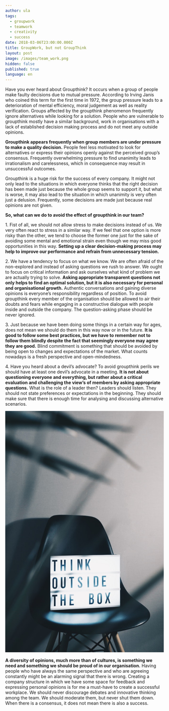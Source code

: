 ```yaml
---
author: ula
tags:
  - groupwork
  - teamwork
  - creativity
  - success
date: 2018-03-06T23:00:00.000Z
title: GroupWork, but not GroupThink
layout: post
image: /images/team_work.png
hidden: false
published: true
language: en
---
```


Have you ever heard about Groupthink?  It occurs when a group of people make faulty decisions due to mutual pressure. According to Irving Janis who coined this term for the first time in 1972, the group pressure leads to a deterioration of mental efficiency, moral judgement as well as reality verification. Groups affected by the groupthink phenomenon frequently ignore alternatives while looking for a solution. People who are vulnerable to groupthink mostly have a similar background, work in organisations with a lack of established decision making process and do not meet any outside opinions.

**Groupthink appears frequently when group members are under pressure to make a quality decision.** People feel less motivated to look for alternatives or express their opinions openly against the perceived group’s consensus. Frequently overwhelming pressure to find unanimity leads to irrationalism and carelessness, which in consequence may result in unsuccessful outcomes.

Groupthink is a huge risk for the success of every company. It might not only lead to the situations in which everyone thinks that the right decision has been made just because the whole group seems to support it, but what is worse, it may also lead to the situation in which unanimity is very often just a delusion. Frequently, some decisions are made just because real opinions are not given. 
 
**So, what can we do to avoid the effect of groupthink in our team?**

1\. Fist of all, we should not allow stress to make decisions instead of us. We very often react to stress in a similar way. If we feel that one option is more risky than the other, we tend to choose the former one just for the sake of avoiding some mental and emotional strain even though we may miss good opportunities in this way. **Setting up a clear decision-making process may help to improve our performance and refrain from unnecessary tension.**

2\. We have a tendency to focus on what we know. We are often afraid of the non-explored and instead of asking questions we rush to answer. We ought to focus on critical information and ask ourselves what kind of problem we are actually trying to solve. **Asking appropriate transparent questions not only helps to find an optimal solution, but it is also necessary for personal and organisational growth.** Authentic conversations and gaining diverse opinions is everyone’s responsibility regardless of position. To avoid groupthink every member of the organisation should be allowed to air their doubts and fears while engaging in a constructive dialogue with people inside and outside the company. The question-asking phase should be never ignored.

3\. Just because we have been doing some things in a certain way for ages, does not mean we should do them in this way now or in the future. **It is good to follow some best practices, but we have to remember not to follow them blindly despite the fact that seemingly everyone may agree they are good.** Blind commitment is something that should be avoided by being open to changes and expectations of the market. What counts nowadays is a fresh perspective and open-mindedness.

4\. Have you heard about a devil’s advocate? To avoid groupthink perils we should have at least one devil’s advocate in a meeting. **It is not about questioning everyone and everything, but rather about a critical evaluation and challenging the view’s of members by asking appropriate questions.** What is the role of a leader then? Leaders should listen. They should not state preferences or expectations in the beginning. They should make sure that there is enough time for analysing and discussing alternative scenarios.

![Group think](/images/group_thinking.jpeg)

**A diversity of opinions, much more than of cultures, is something we need and something we should be proud of in our organisation.** Having people who have always the same perspective and who are agreeing constantly might be an alarming signal that there is wrong. Creating a company structure in which we have some space for feedback and expressing personal opinions is for me a must-have to create a successful workplace. We should never discourage debates and innovative thinking among the team. We should moderate them, but never shut them down. When there is a consensus, it does not mean there is also a success. 
